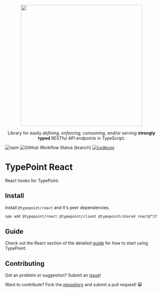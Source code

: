 <p align="center">
  <a href="https://typepoint.github.io">
    <img src="https://github.com/typepoint/typepoint/raw/master/img/logo-no-bg-wide.png" width="400" />
  </a>
  <p align="center">
    Library for easily
    <i>defining, enforcing, consuming, and/or serving</i>
    <b>strongly typed</b> RESTful API endpoints
    in TypeScript.
  </p>
</p>

![npm](https://img.shields.io/npm/v/@typepoint/react?color=brightgreen) ![GitHub Workflow Status (branch)](https://img.shields.io/github/workflow/status/typepoint/typepoint/Validate/master) [![codecov](https://codecov.io/gh/typepoint/typepoint/branch/master/graph/badge.svg?flag=react)](https://codecov.io/gh/typepoint/typepoint)

# TypePoint React

React hooks for TypePoint.

## Install

Install `@typepoint/react` and it's peer dependencies.

```sh
npm add @typepoint/react @typepoint/client @typepoint/shared react@^17 react-dom@^17
```

## Guide

Check out the React section of the detailed [guide](https://typepoint.github.io/#/?id=react-hooks) for how to start using TypePoint.

## Contributing

Got an problem or suggestion? Submit an [issue](https://github.com/typepoint/typepoint/issues)!

Want to contribute? Fork the [repository](https://github.com/typepoint/typepoint) and submit a pull request! 😸
